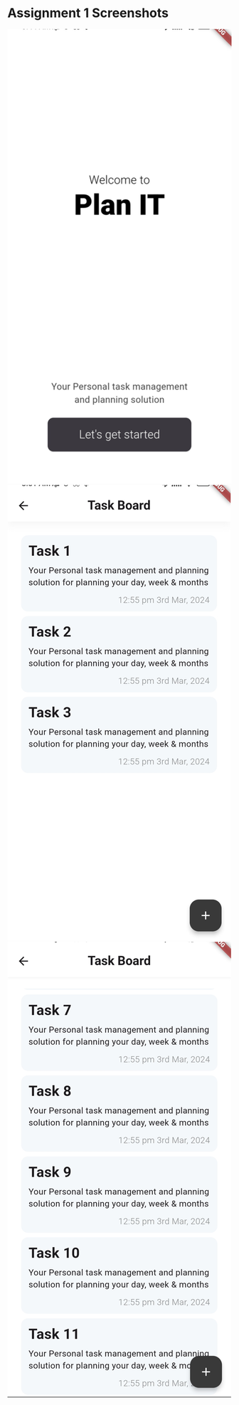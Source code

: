 # Assignment 1 Screenshots
<img src="screencaps/1709416429534.jpg" alt="site screenshot">
<img src="screencaps/1709416429522.jpg" alt="site screenshot">
<img src="screencaps/1709416429513.jpg" alt="site screenshot">
